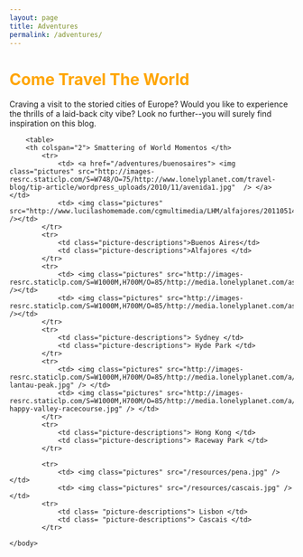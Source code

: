 ```yaml
---
layout: page
title: Adventures
permalink: /adventures/
---
```



<html>
    <head>
<style>
#header {
color:orange;
}

#description {
padding-top:5x;
}

.pictures {
height:300px;
width:300px;
}

a:hover {
color:#ba6b8b;
text-decoration:none;
}

.picture-descriptions {
text-align:center;
}

</style>
    </head>

    
<body>
        <h1 id="header">Come Travel The World </h1> 
            <p id="description"> Craving a visit to the storied cities of Europe? Would you like to experience the thrills of a laid-back city vibe? Look no further--you will surely find inspiration on this blog. 
            </p>
        <tbody>
        <tr>
            <td>
            
        <table>
        <th colspan="2"> Smattering of World Momentos </th>
            <tr>
                <td> <a href="/adventures/buenosaires"> <img class="pictures" src="http://images-resrc.staticlp.com/S=W748/O=75/http://www.lonelyplanet.com/travel-blog/tip-article/wordpress_uploads/2010/11/avenida1.jpg"  /> </a> </td>
                <td> <img class="pictures" src="http://www.lucilashomemade.com/cgmultimedia/LHM/alfajores/20110514_50.JPG" /></td>
            </tr>
            <tr>
                <td class="picture-descriptions">Buenos Aires</td>
                <td class="picture-descriptions">Alfajores </td>
            </tr>
            <tr>
                <td> <img class="pictures" src="http://images-resrc.staticlp.com/S=W1000M,H700M/O=85/http://media.lonelyplanet.com/assets/image/ffb94856f20d75711f89de280738c53d8a4b5f78f1df0be5abef636f32f6c017/3a78da7d1d7507dc521db5ce29854931da39df89a0b33dc65cc7c929b4fca7da.jpg" /></td>
                <td> <img class="pictures" src="http://images-resrc.staticlp.com/S=W1000M,H700M/O=85/http://media.lonelyplanet.com/assets/image/1e071850f875847d0dbb18d04a911595c8e7a4f25394b1c50dc20cbb4b35a59a/447c176042855c0710aa0ea8c2b0d3688c0b3e43abde457b401663fcec763af5.jpg" /></td>
            </tr>
            <tr>
                <td class="picture-descriptions"> Sydney </td>
                <td class="picture-descriptions"> Hyde Park </td>
            </tr>
            <tr>
                <td> <img class="pictures" src="http://images-resrc.staticlp.com/S=W1000M,H700M/O=85/http://media.lonelyplanet.com/a/g/hi/t/cd6cf34dc0b4c4998bd814ea01ed8f2f-lantau-peak.jpg" /> </td>
                <td> <img class="pictures" src="http://images-resrc.staticlp.com/S=W1000M,H700M/O=85/http://media.lonelyplanet.com/a/g/hi/t/c6592e7da38f6e1370e452e603b1e342-happy-valley-racecourse.jpg" /> </td>
            </tr>
            <tr>
                <td class="picture-descriptions"> Hong Kong </td>
                <td class="picture-descriptions"> Raceway Park </td>
            </tr>
            
            <tr>
                <td> <img class="pictures" src="/resources/pena.jpg" /> </td>
                <td> <img class="pictures" src="/resources/cascais.jpg" /> </td>
            <tr>
                <td class= "picture-descriptions"> Lisbon </td>
                <td class= "picture-descriptions"> Cascais </td>
            </tr>

    </body>
</html>
